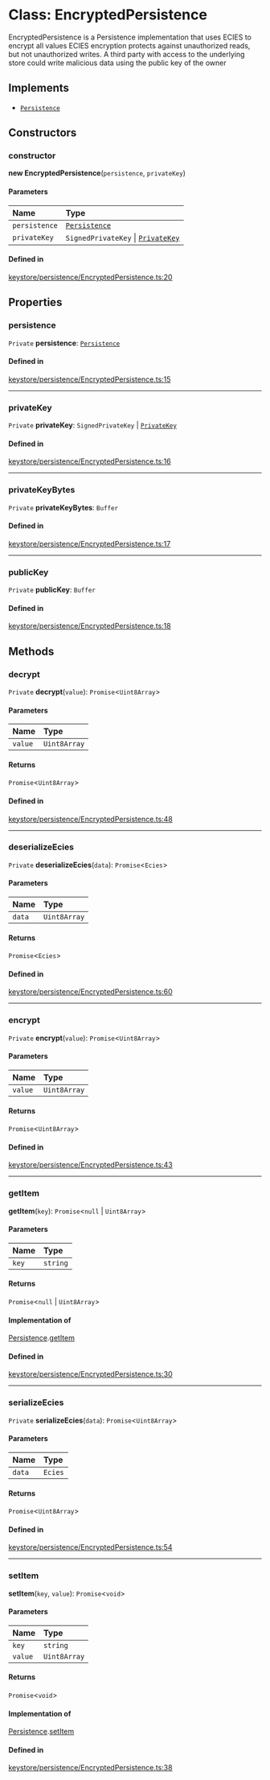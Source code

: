 <!---->
# Class: EncryptedPersistence

EncryptedPersistence is a Persistence implementation that uses ECIES to encrypt all values
ECIES encryption protects against unauthorized reads, but not unauthorized writes.
A third party with access to the underlying store could write malicious data using the public key of the owner

## Implements

- [`Persistence`](../interfaces/Persistence.md)

## Constructors

### constructor

**new EncryptedPersistence**(`persistence`, `privateKey`)

#### Parameters

| Name | Type |
| :------ | :------ |
| `persistence` | [`Persistence`](../interfaces/Persistence.md) |
| `privateKey` | `SignedPrivateKey` \| [`PrivateKey`](PrivateKey.md) |

#### Defined in

[keystore/persistence/EncryptedPersistence.ts:20](https://github.com/xmtp/xmtp-js/blob/ff53c33/src/keystore/persistence/EncryptedPersistence.ts#L20)

## Properties

### persistence

 `Private` **persistence**: [`Persistence`](../interfaces/Persistence.md)

#### Defined in

[keystore/persistence/EncryptedPersistence.ts:15](https://github.com/xmtp/xmtp-js/blob/ff53c33/src/keystore/persistence/EncryptedPersistence.ts#L15)

___

### privateKey

 `Private` **privateKey**: `SignedPrivateKey` \| [`PrivateKey`](PrivateKey.md)

#### Defined in

[keystore/persistence/EncryptedPersistence.ts:16](https://github.com/xmtp/xmtp-js/blob/ff53c33/src/keystore/persistence/EncryptedPersistence.ts#L16)

___

### privateKeyBytes

 `Private` **privateKeyBytes**: `Buffer`

#### Defined in

[keystore/persistence/EncryptedPersistence.ts:17](https://github.com/xmtp/xmtp-js/blob/ff53c33/src/keystore/persistence/EncryptedPersistence.ts#L17)

___

### publicKey

 `Private` **publicKey**: `Buffer`

#### Defined in

[keystore/persistence/EncryptedPersistence.ts:18](https://github.com/xmtp/xmtp-js/blob/ff53c33/src/keystore/persistence/EncryptedPersistence.ts#L18)

## Methods

### decrypt

`Private` **decrypt**(`value`): `Promise`<`Uint8Array`\>

#### Parameters

| Name | Type |
| :------ | :------ |
| `value` | `Uint8Array` |

#### Returns

`Promise`<`Uint8Array`\>

#### Defined in

[keystore/persistence/EncryptedPersistence.ts:48](https://github.com/xmtp/xmtp-js/blob/ff53c33/src/keystore/persistence/EncryptedPersistence.ts#L48)

___

### deserializeEcies

`Private` **deserializeEcies**(`data`): `Promise`<`Ecies`\>

#### Parameters

| Name | Type |
| :------ | :------ |
| `data` | `Uint8Array` |

#### Returns

`Promise`<`Ecies`\>

#### Defined in

[keystore/persistence/EncryptedPersistence.ts:60](https://github.com/xmtp/xmtp-js/blob/ff53c33/src/keystore/persistence/EncryptedPersistence.ts#L60)

___

### encrypt

`Private` **encrypt**(`value`): `Promise`<`Uint8Array`\>

#### Parameters

| Name | Type |
| :------ | :------ |
| `value` | `Uint8Array` |

#### Returns

`Promise`<`Uint8Array`\>

#### Defined in

[keystore/persistence/EncryptedPersistence.ts:43](https://github.com/xmtp/xmtp-js/blob/ff53c33/src/keystore/persistence/EncryptedPersistence.ts#L43)

___

### getItem

**getItem**(`key`): `Promise`<``null`` \| `Uint8Array`\>

#### Parameters

| Name | Type |
| :------ | :------ |
| `key` | `string` |

#### Returns

`Promise`<``null`` \| `Uint8Array`\>

#### Implementation of

[Persistence](../interfaces/Persistence.md).[getItem](../interfaces/Persistence.md#getitem)

#### Defined in

[keystore/persistence/EncryptedPersistence.ts:30](https://github.com/xmtp/xmtp-js/blob/ff53c33/src/keystore/persistence/EncryptedPersistence.ts#L30)

___

### serializeEcies

`Private` **serializeEcies**(`data`): `Promise`<`Uint8Array`\>

#### Parameters

| Name | Type |
| :------ | :------ |
| `data` | `Ecies` |

#### Returns

`Promise`<`Uint8Array`\>

#### Defined in

[keystore/persistence/EncryptedPersistence.ts:54](https://github.com/xmtp/xmtp-js/blob/ff53c33/src/keystore/persistence/EncryptedPersistence.ts#L54)

___

### setItem

**setItem**(`key`, `value`): `Promise`<`void`\>

#### Parameters

| Name | Type |
| :------ | :------ |
| `key` | `string` |
| `value` | `Uint8Array` |

#### Returns

`Promise`<`void`\>

#### Implementation of

[Persistence](../interfaces/Persistence.md).[setItem](../interfaces/Persistence.md#setitem)

#### Defined in

[keystore/persistence/EncryptedPersistence.ts:38](https://github.com/xmtp/xmtp-js/blob/ff53c33/src/keystore/persistence/EncryptedPersistence.ts#L38)

